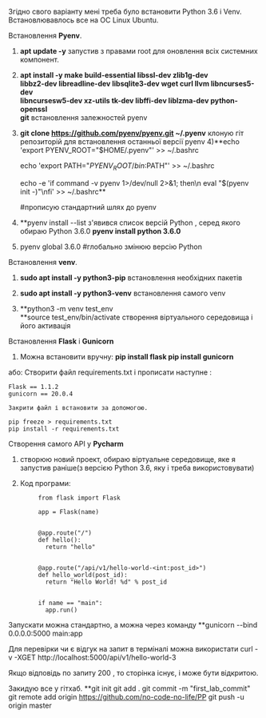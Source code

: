 Згідно свого варіанту мені треба було встановити Python 3.6 і Venv.
Встановлювавлось все на ОС Linux Ubuntu.

Встановлення **Pyenv**.
1) **apt update -y**    запустив з правами root для оновлення всіх системних компонент.

2)  **apt install -y make build-essential libssl-dev zlib1g-dev  \
     libbz2-dev libreadline-dev libsqlite3-dev wget curl llvm libncurses5-dev \
     libncursesw5-dev xz-utils tk-dev libffi-dev liblzma-dev python-openssl \
     git**          встановлення залежностей pyenv

3) **git clone https://github.com/pyenv/pyenv.git ~/.pyenv** 
  клоную гіт репозиторій для встановлення  останньої версії pyenv
4)**echo 'export PYENV_ROOT="$HOME/.pyenv"' >> ~/.bashrc

   echo 'export PATH="$PYENV_ROOT/bin:$PATH"' >> ~/.bashrc
   
   echo -e 'if command -v pyenv 1>/dev/null 2>&1; then\n eval "$(pyenv init -)"\nfi' >> ~/.bashrc**
   
   #прописую стандартний шлях до pyenv

5) **pyenv install --list
  з'явився список версій Python , серед якого обираю Python 3.6.0
  **pyenv install python 3.6.0**

6) pyenv global 3.6.0 #глобально змінюю версію Python




Встановлення   **venv**.
1) **sudo apt install -y python3-pip**       встановлення необхідних пакетів

2) **sudo apt install -y python3-venv**          встановлення самого venv

3)   **python3 -m venv test_env  
     **source test_env/bin/activate
     створення віртуального середовища і його активація 




Встановлення **Flask** i **Gunicorn**


1)   Можна встановити вручну:
    **pip install flask
    pip install gunicorn**

  або:
    Створити файл requirements.txt 
    і прописати наступне :

    Flask == 1.1.2
    gunicorn == 20.0.4

    Закрити файл і встановити за допомогою.

    pip freeze > requirements.txt 
    pip install -r requirements.txt





     
     

Створення самого API у **Pycharm**

1) створюю новий проект, обираю віртуальне середовище, яке я запустив раніше(з версією Python 3.6, яку і треба використовувати)

2) Код програми:

            from flask import Flask

            app = Flask(name)


            @app.route("/")
            def hello():
              return "hello"


            @app.route("/api/v1/hello-world-<int:post_id>")
            def hello_world(post_id):
              return "Hello World! %d" % post_id


            if name == "main":
              app.run()

  Запускати можна стандартно, а можна через команду 
   **gunicorn --bind 0.0.0.0:5000 main:app

  Для перевірки чи є відгук на запит в терміналі можна використати 
   curl -v -XGET http://localhost:5000/api/v1/hello-world-3

  Якщо відповідь по запиту  200 , то сторінка існує, і може бути відкритою.


Закидую все у гітхаб.
**git init
git add .
git commit -m "first_lab_commit"
git remote add origin https://github.com/no-code-no-life/PP
git push -u origin master
